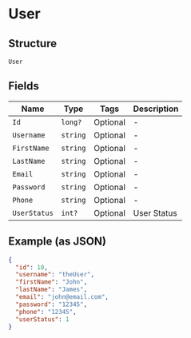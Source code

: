 
# User

## Structure

`User`

## Fields

| Name | Type | Tags | Description |
|  --- | --- | --- | --- |
| `Id` | `long?` | Optional | - |
| `Username` | `string` | Optional | - |
| `FirstName` | `string` | Optional | - |
| `LastName` | `string` | Optional | - |
| `Email` | `string` | Optional | - |
| `Password` | `string` | Optional | - |
| `Phone` | `string` | Optional | - |
| `UserStatus` | `int?` | Optional | User Status |

## Example (as JSON)

```json
{
  "id": 10,
  "username": "theUser",
  "firstName": "John",
  "lastName": "James",
  "email": "john@email.com",
  "password": "12345",
  "phone": "12345",
  "userStatus": 1
}
```

